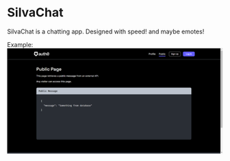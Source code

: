 # SilvaChat
SilvaChat is a chatting app. Designed with speed! and maybe emotes!

Example:
![alt text](https://github.com/DrewTodd0628/SilvaChat/blob/main/example/public.png?raw=true)

